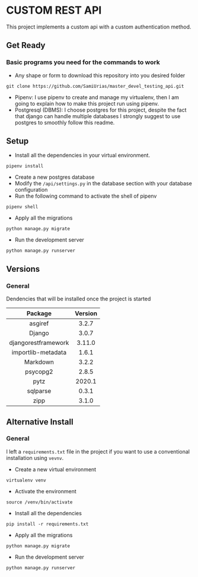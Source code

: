 # CUSTOM REST API
This project implements a custom api with a custom authentication method.

## Get Ready
### Basic programs you need for the commands to work
- Any shape or form to download this repository into you desired folder
```
git clone https://github.com/SamiUrias/master_devel_testing_api.git
```
- Pipenv: I use pipenv to create and manage  my virtualenv, then  I am going to explain how to make this project
run using pipenv.
- Postgresql (DBMS):  I choose postgres for this project, despite the fact that django can handle multiple databases I
strongly suggest to use postgres to smoothly follow this readme.


## Setup
- Install all the dependencies in your virtual environment.

```
pipenv install
```


- Create a new postgres database
- Modify the `/api/settings.py` in the database section with your database configuration
- Run the following command to activate the shell of pipenv
```
pipenv shell
```
- Apply all the migrations
```
python manage.py migrate
```
- Run the development server
```
python manage.py runserver
```


## Versions
### General
Dendencies that will be installed once the project is started

| Package | Version |
|:-------------:|:-----:|
|asgiref|3.2.7|
|Django|3.0.7|
|djangorestframework|3.11.0|
|importlib-metadata|1.6.1|
|Markdown|3.2.2|
|psycopg2|2.8.5|
|pytz|2020.1|
|sqlparse|0.3.1|
|zipp|3.1.0|

## Alternative Install
### General
I left a `requirements.txt` file in the project if you want to use a conventional installation using `vevnv`.
- Create a new virtual environment
```
virtualenv venv
```
- Activate the environment
```
source /venv/bin/activate
```
- Install all the dependencies
```
pip install -r requirements.txt
```
- Apply all the migrations
```
python manage.py migrate
```
- Run the development server
```
python manage.py runserver
```
